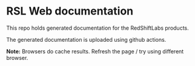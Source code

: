# RSL Web documentation

This repo holds generated documentation for the RedShiftLabs products.

The generated documentation is uploaded using github actions.

**Note:** Browsers do cache results. Refresh the page / try using different browser.